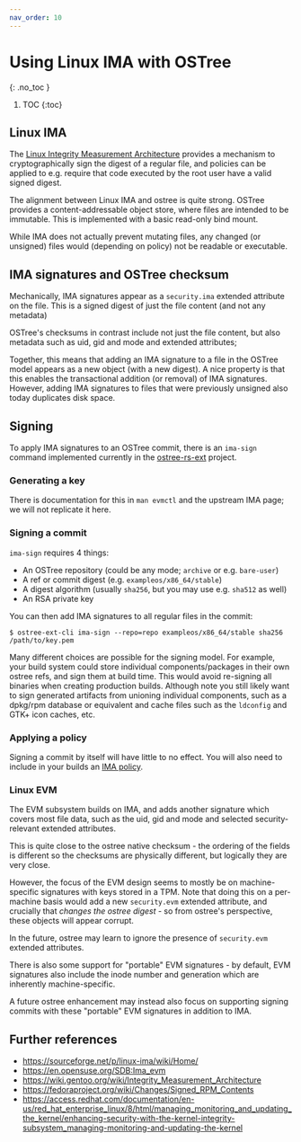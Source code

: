 ```yaml
---
nav_order: 10
---
```


# Using Linux IMA with OSTree
{: .no_toc }

1. TOC
{:toc}

## Linux IMA

The [Linux Integrity Measurement Architecture](https://sourceforge.net/p/linux-ima/wiki/Home/)
provides a mechanism to cryptographically sign the digest of a regular
file, and policies can be applied to e.g. require that code executed
by the root user have a valid signed digest.

The alignment between Linux IMA and ostree is quite strong.  OSTree
provides a content-addressable object store, where files are intended
to be immutable.  This is implemented with a basic read-only bind mount.

While IMA does not actually prevent mutating files, any changed (or unsigned)
files would (depending on policy) not be readable or executable.

## IMA signatures and OSTree checksum

Mechanically, IMA signatures appear as a `security.ima` extended attribute
on the file.   This is a signed digest of just the file content (and not
any metadata)

OSTree's checksums in contrast include not just the file content, but also 
metadata such as uid, gid and mode and extended attributes;

Together, this means that adding an IMA signature to a file in the OSTree
model appears as a new object (with a new digest).  A nice property is that
this enables the transactional addition (or removal) of IMA signatures.
However, adding IMA signatures to files that were previously unsigned
also today duplicates disk space.

## Signing 

To apply IMA signatures to an OSTree commit, there is an `ima-sign`
command implemented currently in the [ostree-rs-ext](https://github.com/ostreedev/ostree-rs-ext/)
project.

### Generating a key

There is documentation for this in `man evmctl` and the upstream IMA
page; we will not replicate it here.

### Signing a commit

`ima-sign` requires 4 things:

- An OSTree repository (could be any mode; `archive` or e.g. `bare-user`)
- A ref or commit digest (e.g. `exampleos/x86_64/stable`)
- A digest algorithm (usually `sha256`, but you may use e.g. `sha512` as well)
- An RSA private key

You can then add IMA signatures to all regular files in the commit:

```
$ ostree-ext-cli ima-sign --repo=repo exampleos/x86_64/stable sha256 /path/to/key.pem
```

Many different choices are possible for the signing model.  For example,
your build system could store individual components/packages in their own
ostree refs, and sign them at build time.  This would avoid re-signing
all binaries when creating production builds.  Although note you
still likely want to sign generated artifacts from unioning individual
components, such as a dpkg/rpm database or equivalent and cache files
such as the `ldconfig` and GTK+ icon caches, etc.

### Applying a policy

Signing a commit by itself will have little to no effect.  You will also
need to include in your builds an [IMA policy](https://sourceforge.net/p/linux-ima/wiki/Home/#defining-an-lsm-specific-policy).

### Linux EVM

The EVM subsystem builds on IMA, and adds another signature which 
covers most file data, such as the uid, gid and mode and selected
security-relevant extended attributes.

This is quite close to the ostree native checksum - the ordering
of the fields is different so the checksums are physically different, but
logically they are very close.

However, the focus of the EVM design seems to mostly
be on machine-specific signatures with keys stored in a TPM.
Note that doing this on a per-machine basis would add a new
`security.evm` extended attribute, and crucially that
*changes the ostree digest* - so from ostree's perspective,
these objects will appear corrupt.

In the future, ostree may learn to ignore the presence of `security.evm`
extended attributes.

There is also some support for "portable" EVM signatures - by
default, EVM signatures also include the inode number and generation
which are inherently machine-specific.

A future ostree enhancement may instead also focus on supporting
signing commits with these "portable" EVM signatures in addition to IMA.

## Further references

- https://sourceforge.net/p/linux-ima/wiki/Home/
- https://en.opensuse.org/SDB:Ima_evm
- https://wiki.gentoo.org/wiki/Integrity_Measurement_Architecture
- https://fedoraproject.org/wiki/Changes/Signed_RPM_Contents
- https://access.redhat.com/documentation/en-us/red_hat_enterprise_linux/8/html/managing_monitoring_and_updating_the_kernel/enhancing-security-with-the-kernel-integrity-subsystem_managing-monitoring-and-updating-the-kernel

<!-- SPDX-License-Identifier: (CC-BY-SA-3.0 OR GFDL-1.3-or-later) -->

